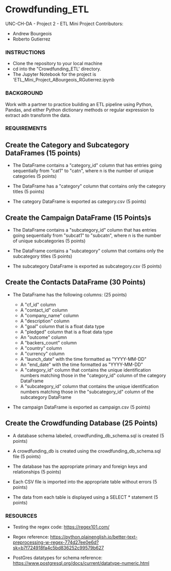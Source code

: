# Crowdfunding_ETL
UNC-CH-DA - Project 2 - ETL Mini Project
Contributors:
* Andrew Bourgeois
* Roberto Gutierrez

### **INSTRUCTIONS**
* Clone the repository to your local machine
* cd into the "Crowdfunding_ETL' directory.
* The Jupyter Notebook for the project is 'ETL_Mini_Project_ABourgeois_RGutierrez.ipynb

### **BACKGROUND**
Work with a partner to practice building an ETL pipeline using Python, Pandas, and either Python dictionary methods or regular expression to extract adn transform the data.

### **REQUIREMENTS**

## **Create the Category and Subcategory DataFrames (15 points)**
* The DataFrame contains a "category_id" column that has entries going sequentially from "cat1" to "catn", where n is the number of unique categories (5 points)

* The DataFrame has a "category" column that contains only the category titles (5 points)

* The category DataFrame is exported as category.csv (5 points)

## **Create the Campaign DataFrame (15 Points)s**
* The DataFrame contains a "subcategory_id" column that has entries going sequentially from "subcat1" to "subcatn", where n is the number of unique subcategories (5 points)

* The DataFrame contains a "subcategory" column that contains only the subcategory titles (5 points)

* The subcategory DataFrame is exported as subcategory.csv (5 points)

## **Create the Contacts DataFrame (30 Points)**
* The DataFrame has the following columns: (25 points)
    * A "cf_id" column
    * A "contact_id" column
    * A "company_name" column
    * A "description" column
    * A "goal" column that is a float data type
    * A "pledged" column that is a float data type
    * An "outcome" column
    * A "backers_count" column
    * A "country" column
    * A "currency" column
    * A "launch_date" with the time formatted as "YYYY-MM-DD"
    *  An "end_date" with the time formatted as "YYYY-MM-DD"
    * A "category_id" column that contains the unique identification numbers matching those in the "category_id" column of the category DataFrame
    * A "subcategory_id" column that contains the unique identification numbers matching those in the "subcategory_id" column of the subcategory DataFrame

* The campaign DataFrame is exported as campaign.csv (5 points)

## **Create the Crowdfunding Database (25 Points)**
* A database schema labeled, crowdfunding_db_schema.sql is created (5 points)

* A crowdfunding_db is created using the crowdfunding_db_schema.sql file (5 points)

* The database has the appropriate primary and foreign keys and relationships (5 points)

* Each CSV file is imported into the appropriate table without errors (5 points)

* The data from each table is displayed using a SELECT * statement (5 points)

### **RESOURCES**
* Testing the regex code: https://regex101.com/ 

* Regex reference: https://python.plainenglish.io/better-text-preprocessing-w-regex-774d27ee0e6d?sk=b7f724918fa4c5bd836252c99579b627 

* PostGres datatypes for schema reference: https://www.postgresql.org/docs/current/datatype-numeric.html 